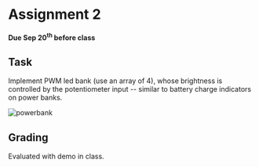 # Assignment 2
**Due Sep 20<sup>th</sup> before class**

## Task 
Implement PWM led bank (use an array of 4), whose brightness is controlled by the potentiometer
input -- similar to battery charge indicators on power banks.

![powerbank
](https://qph.ec.quoracdn.net/main-qimg-edfa481e6ee88e4b84a4a551c89657bd
"Power bank charge")


## Grading
Evaluated with demo in class.
